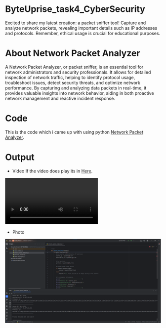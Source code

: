 # ByteUprise_task4_CyberSecurity

Excited to share my latest creation: a packet sniffer tool! Capture and analyze network packets, revealing important details such as IP addresses and protocols. Remember, ethical usage is crucial for educational purposes.

# About Network Packet Analyzer

A Network Packet Analyzer, or packet sniffer, is an essential tool for network administrators and security professionals. It allows for detailed inspection of network traffic, helping to identify protocol usage, troubleshoot issues, detect security threats, and optimize network performance. By capturing and analyzing data packets in real-time, it provides valuable insights into network behavior, aiding in both proactive network management and reactive incident response.

# Code
This is the code which i came up with using python [Network Packet Analyzer](network_packet_analyzer.py).

# Output

- Video
If the video does play its in [Here](Media/networkpacket.mp4).

<video controls src="Media/networkpacket.mp4" title="Title"></video>

- Photo

![Network Packet Analyzer](Media/photo.png)